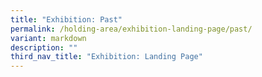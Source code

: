 ```yaml
---
title: "Exhibition: Past"
permalink: /holding-area/exhibition-landing-page/past/
variant: markdown
description: ""
third_nav_title: "Exhibition: Landing Page"
---
```

